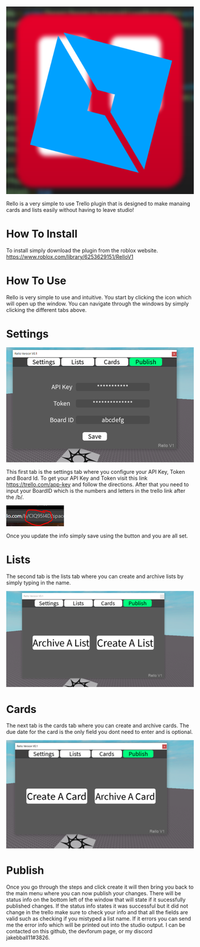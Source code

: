 
![alt text](https://github.com/jakebball/Rello/blob/main/Images/RelloIcon.png?raw=true)

Rello is a very simple to use Trello plugin that is designed to make manaing cards and lists easily without having to leave studio!

# How To Install
To install simply download the plugin from the roblox website.
https://www.roblox.com/library/6253629151/RelloV1

# How To Use
Rello is very simple to use and intuitive. You start by clicking the icon which will open up the window. You can navigate through the windows by simply clicking the different tabs above.

# Settings

![alt text](https://github.com/jakebball/Rello/blob/main/Images/Capture3.PNG?raw=true)

This first tab is the settings tab where you configure your API Key, Token and Board Id. To get your API Key and Token visit this link https://trello.com/app-key and follow the directions. After that you need to input your BoardID which is the numbers and letters in the trello link after the /b/. 

![alt text](https://github.com/jakebball/Rello/blob/main/Images/Capture5.PNG?raw=true)

Once you update the info simply save using the button and you are all set.

# Lists

The second tab is the lists tab where you can create and archive lists by simply typing in the name.

![alt text](https://github.com/jakebball/Rello/blob/main/Images/Capture2.PNG?raw=true)

# Cards 

The next tab is the cards tab where you can create and archive cards. The due date for the card is the only field you dont need to enter and is optional.

![alt text](https://github.com/jakebball/Rello/blob/main/Images/Capture.PNG?raw=true)

# Publish

Once you go through the steps and click create it will then bring you back to the main menu where you can now publish your changes. There will be status info on the bottom left of the window that will state if it sucessfully published changes. If the status info states it was successful but it did not change in the trello make sure to check your info and that all the fields are valid such as checking if you mistyped a list name. If it errors you can send me the error info which will be printed out into the studio output. I can be contacted on this github, the devforum page, or my discord jakebball11#3826. 
